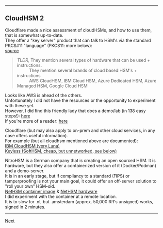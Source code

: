 ----------------------
## CloudHSM 2
Cloudflare made a nice assessment of cloudHSMs, and how to use them,
that is somewhat up-to-date.\
They offer a "key server" product that can talk to HSM's via the
standard PKCS#11 "language" (PKCS11: more below):\
[source](https://developers.cloudflare.com/ssl/keyless-ssl/hardware-security-modules)
>*TLDR;* They mention several types of hardware that can be used + instructions.\
>          They mention several brands of cloud based HSM\'s + instructions\
>          AWS CloudHSM, IBM Cloud HSM, Azure Dedicated HSM, Azure Managed HSM, Google Cloud HSM

Looks like AWS is ahead of the others.\
Unfortunately I did not have the resources or the opportunity to experiment
with these yet.\
However, I did find this friendly lady that does a demo/lab (in 138 easy steps!):
[here](https://www.youtube.com/watch?v=Y6agOjSWAKU)\
If you're more of a reader:
[here](https://docs.aws.amazon.com/cloudhsm/latest/userguide/introduction.html)

Cloudflare (but may also apply to on-prem and other cloud services, in
any case offers useful information).\
For example (but all cloudhsm mentioned above are documented):\
[IBM CloudHSM (very Luna)](https://developers.cloudflare.com/ssl/keyless-ssl/hardware-security-modules/ibm-cloud-hsm/)\
[Keyless (SoftHSM, cheap, but unnetworked, see below)](https://developers.cloudflare.com/ssl/keyless-ssl/hardware-security-modules/softhsmv2/)

NitroHSM is a German company that is creating an open sourced HSM. It is
hardware, but they also offer a containerized version of it (Docker/Podman)
and a demo-server.\
It is in an early stage, but if compliancy to a standard (FIPS) or
tamperproofing is not your main goal, it could offer an off-server
solution to "roll your own" HSM-oid.\
[NetHSM container image](https://hub.docker.com/r/nitrokey/nethsm) &
[NetHSM hardware](https://www.nitrokey.com/products/nethsm)\
I did experiment with the container at a remote location.\
It is to slow for .nl, but .amsterdam (approx. 50,000 RR's unsigned) works, signed in 2 minutes.

-------------------
[Next](https://github.com/niek-sidn/hsm_workshop/blob/main/Slide14.md)
